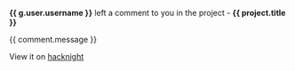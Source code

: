 **{{ g.user.username }}** left a comment to you in the project - **{{ project.title }}** 

{{ comment.message }}

View it on [hacknight]({{link}})
